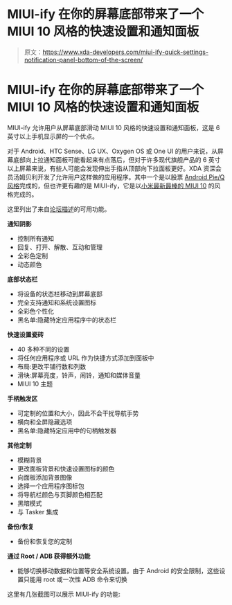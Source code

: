 # MIUI-ify 在你的屏幕底部带来了一个 MIUI 10 风格的快速设置和通知面板

> 原文：<https://www.xda-developers.com/miui-ify-quick-settings-notification-panel-bottom-of-the-screen/>

# MIUI-ify 在你的屏幕底部带来了一个 MIUI 10 风格的快速设置和通知面板

MIUI-ify 允许用户从屏幕底部滑动 MIUI 10 风格的快速设置和通知面板，这是 6 英寸以上手机显示屏的一个优点。

对于 Android、HTC Sense、LG UX、Oxygen OS 或 One UI 的用户来说，从屏幕底部向上拉通知面板可能看起来有点落后，但对于许多现代旗舰产品的 6 英寸以上屏幕来说，有些人可能会发现伸出手指从顶部向下拉面板更好。XDA 资深会员汤姆贝利开发了允许用户这样做的应用程序。其中一个是以股票 [Android Pie/Q 风格](https://play.google.com/store/apps/details?id=com.tombayley.bottomquicksettings)完成的，但也许更有趣的是 MIUI-ify，它是以[小米最新最棒的 MIUI 10](https://play.google.com/store/apps/details?id=com.tombayley.miui) 的风格完成的。

这里列出了来自[论坛描述](https://forum.xda-developers.com/android/apps-games/app-miui-ify-notification-shade-t3932369)的可用功能。

**通知阴影**

*   控制所有通知
*   回复、打开、解散、互动和管理
*   全彩色定制
*   动态颜色

**底部状态栏**

*   将设备的状态栏移动到屏幕底部
*   完全支持通知和系统设置图标
*   全彩色个性化
*   黑名单:隐藏特定应用程序中的状态栏

**快速设置瓷砖**

*   40 多种不同的设置
*   将任何应用程序或 URL 作为快捷方式添加到面板中
*   布局:更改平铺行数和列数
*   滑块:屏幕亮度，铃声，闹铃，通知和媒体音量
*   MIUI 10 主题

**手柄触发区**

*   可定制的位置和大小，因此不会干扰导航手势
*   横向和全屏隐藏选项
*   黑名单:隐藏特定应用中的句柄触发器

**其他定制**

*   模糊背景
*   更改面板背景和快速设置图标的颜色
*   向面板添加背景图像
*   选择一个应用程序图标包
*   将导航栏颜色与页脚颜色相匹配
*   黑暗模式
*   与 Tasker 集成

**备份/恢复**

*   备份和恢复您的定制

**通过 Root / ADB 获得额外功能**

*   能够切换移动数据和位置等安全系统设置。由于 Android 的安全限制，这些设置只能用 root 或一次性 ADB 命令来切换

这里有几张截图可以展示 MIUI-ify 的功能: